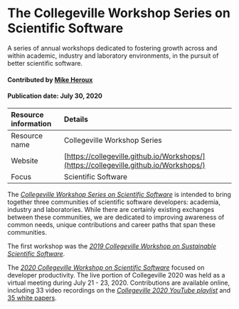 # The Collegeville Workshop Series on Scientific Software

<!-- deck text start -->
A series of annual workshops dedicated to fostering growth across and within academic, industry and laboratory environments, in the pursuit of better scientific software.
<!-- deck text start -->

#### Contributed by [Mike Heroux](http://github.com/maherou)
#### Publication date: July 30, 2020

Resource information | Details
:--- | :--- 
Resource name  | Collegeville Workshop Series
Website | [https://collegeville.github.io/Workshops/](https://collegeville.github.io/Workshops/)
Focus | Scientific Software

The [*Collegeville Workshop Series on Scientific Software*](https://collegeville.github.io/Workshops/) is intended to bring together three communities of scientific software developers: academia, industry and laboratories. While there are certainly existing exchanges between these communities, we are dedicated to improving awareness of common needs, unique contributions and career paths that span these communities.

The first workshop was the [*2019 Collegeville Workshop on Sustainable Scientific Software*](https://collegeville.github.io/CW3S19/). 

The [*2020 Collegeville Workshop on Scientific Software*](https://collegeville.github.io/CW20/) focused on developer productivity.  The live portion of Collegeville 2020 was held as a virtual meeting during July 21 - 23, 2020.  Contributions are available online, including 33 video recordings on the [*Collegeville 2020 YouTube playlist*](https://www.youtube.com/playlist?list=PLSsqt6vUDjJ2lf4vs8xsX0YpBt-S-0c8t) and [35 white papers](https://collegeville.github.io/CW20/WorkshopResources/WhitePapers/WhitePaperList.html).

<!---
Publish: yes
Publication date: 2020-07-30
RSS update: 2020-07-30
Categories: planning, reliability, collaboration
Topics: software engineering, testing, projects and organizations
Tags: workshop-series
Level: 2
Prerequisites: defaults
Aggregate: none
--->
